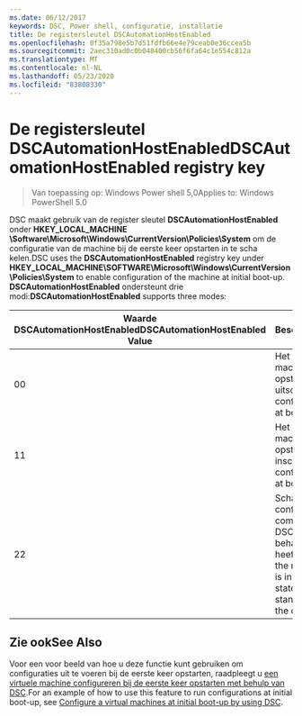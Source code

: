 ```yaml
---
ms.date: 06/12/2017
keywords: DSC, Power shell, configuratie, installatie
title: De registersleutel DSCAutomationHostEnabled
ms.openlocfilehash: 0f35a798e5b7d51fdfb66e4e79ceab0e36ccea5b
ms.sourcegitcommit: 2aec310ad0c0b048400cb56f6fa64c1e554c812a
ms.translationtype: MT
ms.contentlocale: nl-NL
ms.lasthandoff: 05/23/2020
ms.locfileid: "83808330"
---
```

# <a name="dscautomationhostenabled-registry-key"></a><span data-ttu-id="75113-103">De registersleutel DSCAutomationHostEnabled</span><span class="sxs-lookup"><span data-stu-id="75113-103">DSCAutomationHostEnabled registry key</span></span>

> <span data-ttu-id="75113-104">Van toepassing op: Windows Power shell 5,0</span><span class="sxs-lookup"><span data-stu-id="75113-104">Applies to: Windows PowerShell 5.0</span></span>

<span data-ttu-id="75113-105">DSC maakt gebruik van de register sleutel **DSCAutomationHostEnabled** onder **HKEY_LOCAL_MACHINE \Software\Microsoft\Windows\CurrentVersion\Policies\System** om de configuratie van de machine bij de eerste keer opstarten in te scha kelen.</span><span class="sxs-lookup"><span data-stu-id="75113-105">DSC uses the **DSCAutomationHostEnabled** registry key under **HKEY_LOCAL_MACHINE\SOFTWARE\Microsoft\Windows\CurrentVersion\Policies\System** to enable configuration of the machine at initial boot-up.</span></span>
<span data-ttu-id="75113-106">**DSCAutomationHostEnabled** ondersteunt drie modi:</span><span class="sxs-lookup"><span data-stu-id="75113-106">**DSCAutomationHostEnabled** supports three modes:</span></span>

|  <span data-ttu-id="75113-107">Waarde DSCAutomationHostEnabled</span><span class="sxs-lookup"><span data-stu-id="75113-107">DSCAutomationHostEnabled Value</span></span>  |  <span data-ttu-id="75113-108">Beschrijving</span><span class="sxs-lookup"><span data-stu-id="75113-108">Description</span></span>   |
|---|---|
<span data-ttu-id="75113-109">0</span><span class="sxs-lookup"><span data-stu-id="75113-109">0</span></span> | <span data-ttu-id="75113-110">Het configureren van de machine bij het opstarten uitschakelen.</span><span class="sxs-lookup"><span data-stu-id="75113-110">Disable configuring the machine at boot-up.</span></span> |
<span data-ttu-id="75113-111">1</span><span class="sxs-lookup"><span data-stu-id="75113-111">1</span></span> | <span data-ttu-id="75113-112">Het configureren van de machine bij het opstarten inschakelen.</span><span class="sxs-lookup"><span data-stu-id="75113-112">Enable configuring the machine at boot-up.</span></span> |
<span data-ttu-id="75113-113">2</span><span class="sxs-lookup"><span data-stu-id="75113-113">2</span></span> | <span data-ttu-id="75113-114">Schakel het configureren van de computer alleen in als DSC de status in behandeling of actueel heeft.</span><span class="sxs-lookup"><span data-stu-id="75113-114">Enable configuring the machine only if DSC is in pending or current state.</span></span> <span data-ttu-id="75113-115">Dit is de standaardwaarde.</span><span class="sxs-lookup"><span data-stu-id="75113-115">This is the default value.</span></span> |

## <a name="see-also"></a><span data-ttu-id="75113-116">Zie ook</span><span class="sxs-lookup"><span data-stu-id="75113-116">See Also</span></span>

<span data-ttu-id="75113-117">Voor een voor beeld van hoe u deze functie kunt gebruiken om configuraties uit te voeren bij de eerste keer opstarten, raadpleegt u [een virtuele machine configureren bij de eerste keer opstarten met behulp van DSC](bootstrapDsc.md).</span><span class="sxs-lookup"><span data-stu-id="75113-117">For an example of how to use this feature to run configurations at initial boot-up, see [Configure a virtual machines at initial boot-up by using DSC](bootstrapDsc.md).</span></span>
